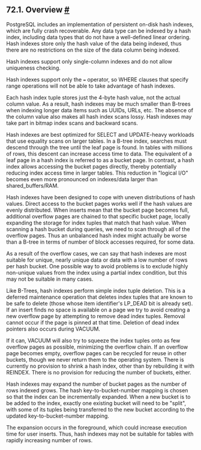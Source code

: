 ## 72.1. Overview [#](#HASH-INTRO)

PostgreSQL includes an implementation of persistent on-disk hash indexes, which are fully crash recoverable. Any data type can be indexed by a hash index, including data types that do not have a well-defined linear ordering. Hash indexes store only the hash value of the data being indexed, thus there are no restrictions on the size of the data column being indexed.

Hash indexes support only single-column indexes and do not allow uniqueness checking.

Hash indexes support only the `=` operator, so WHERE clauses that specify range operations will not be able to take advantage of hash indexes.

Each hash index tuple stores just the 4-byte hash value, not the actual column value. As a result, hash indexes may be much smaller than B-trees when indexing longer data items such as UUIDs, URLs, etc. The absence of the column value also makes all hash index scans lossy. Hash indexes may take part in bitmap index scans and backward scans.

Hash indexes are best optimized for SELECT and UPDATE-heavy workloads that use equality scans on larger tables. In a B-tree index, searches must descend through the tree until the leaf page is found. In tables with millions of rows, this descent can increase access time to data. The equivalent of a leaf page in a hash index is referred to as a bucket page. In contrast, a hash index allows accessing the bucket pages directly, thereby potentially reducing index access time in larger tables. This reduction in "logical I/O" becomes even more pronounced on indexes/data larger than shared\_buffers/RAM.

Hash indexes have been designed to cope with uneven distributions of hash values. Direct access to the bucket pages works well if the hash values are evenly distributed. When inserts mean that the bucket page becomes full, additional overflow pages are chained to that specific bucket page, locally expanding the storage for index tuples that match that hash value. When scanning a hash bucket during queries, we need to scan through all of the overflow pages. Thus an unbalanced hash index might actually be worse than a B-tree in terms of number of block accesses required, for some data.

As a result of the overflow cases, we can say that hash indexes are most suitable for unique, nearly unique data or data with a low number of rows per hash bucket. One possible way to avoid problems is to exclude highly non-unique values from the index using a partial index condition, but this may not be suitable in many cases.

Like B-Trees, hash indexes perform simple index tuple deletion. This is a deferred maintenance operation that deletes index tuples that are known to be safe to delete (those whose item identifier's LP\_DEAD bit is already set). If an insert finds no space is available on a page we try to avoid creating a new overflow page by attempting to remove dead index tuples. Removal cannot occur if the page is pinned at that time. Deletion of dead index pointers also occurs during VACUUM.

If it can, VACUUM will also try to squeeze the index tuples onto as few overflow pages as possible, minimizing the overflow chain. If an overflow page becomes empty, overflow pages can be recycled for reuse in other buckets, though we never return them to the operating system. There is currently no provision to shrink a hash index, other than by rebuilding it with REINDEX. There is no provision for reducing the number of buckets, either.

Hash indexes may expand the number of bucket pages as the number of rows indexed grows. The hash key-to-bucket-number mapping is chosen so that the index can be incrementally expanded. When a new bucket is to be added to the index, exactly one existing bucket will need to be "split", with some of its tuples being transferred to the new bucket according to the updated key-to-bucket-number mapping.

The expansion occurs in the foreground, which could increase execution time for user inserts. Thus, hash indexes may not be suitable for tables with rapidly increasing number of rows.